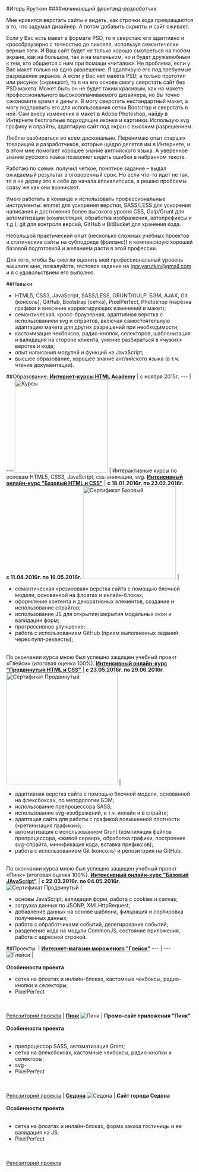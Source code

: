 #Игорь Яруткин
####_начинающий фронтэнд-разработчик_


Мне нравится верстать сайты и видеть, как строчки кода превращаются в то, что задумал дизайнер. А потом добавить скрипты и сайт оживает.

Если у Вас есть макет в формате PSD, то  я сверстаю его адаптивно и кроссбраузерно с точностью до пикселя, используя семантически верные тэги. И Ваш сайт будет не только хорошо смотреться на любом экране, как на большом, так и на маленьком, но и будет дружелюбным к тем, кто общается с ним при помощи «читалок». Не проблема, если у Вас макет только на одно разрешение. Я адаптирую его под требуемые разрешения экранов. А если у Вас нет макета PSD, а только прототип или рисунок (скриншот), то я на его основе смогу сверстать сайт без PSD макета. Может быть он не будет таким красивым, как на макете профессионального высокооплачиваемого дизайнера, но Вы точно сэкономите время и деньги. Я могу сверстать нестандартный макет, а могу подправить его для использования сетки  Bootstrap и сверстать в ней. Сам внесу изменения в макет в Adobe Photoshop, найду в Интернете бесплатные подходящие иконки и картинки. Использую svg графику и спрайты, адаптирую сайт под экран с высоким разрешением.


Люблю разбираться во всем досконально. Перенимаю опыт старших товарищей и разработчиков, которые щедро делятся им в Интернете, и в этом мне помогает хорошее знание английского языка. А уверенное знание русского языка позволяет видеть ошибки в набранном тексте.


Работаю по схеме: получил четкое, понятное задание – выдал ожидаемый результат в оговоренный срок. Но если что-то идет не так, то я не держу это в себе до начала апокалипсиса, а решаю проблемы сразу же как они возникают.


Умею работать в команде и использовать профессиональные инструменты:  emmet для ускорения верстки, SASS/LESS для ускорения написания и достижения более высокого уровня  CSS, Galp/Grunt для автоматизации (компилляция, обработка изображения, автопрефиксы и т.д.), git для контроля версий, GitHub и BitBucket для хранения кода.


Небольшой практический опыт (несколько сложных учебных проектов и статические сайты на субподряде (фриланс)) я компенсирую хорошей базовой подготовкой и желанием  расти в этой профессии.


Для того, чтобы Вы смогли оценить мой профессиональный уровень вышлите мне, пожалуйста, тестовое задание на igor.yarutkin@gmail.com и я с удовольствием его выполню.


##Навыки:
* HTML5, CSS3, JavaScript, SASS/LESS, GRUNT/GULP, БЭМ, AJAX, Git (консоль), GitHub, Bootstrap (сетка), PixelPerfect, Photoshop (нарезка графики и внесение корректирующих изменений в макет);
* семантическая, кросс-браузерная, адаптивная верстка с использованием svg и спрайтов, включая самостоятельную адаптацию макета для других разрешений при необходимости;
* кастомизация чекбоксов, радио-кнопок, селекторов, шаблонизация и валидация на стороне клиента, умение разбираться в «чужих» верстке и коде;
* опыт написания модулей и функций на JavaScript;
* высшее образование, хорошее знание английского языка (в т.ч. чтение документации).

##Образование:
[**Интернет-курсы HTML Academy**](https://htmlacademy.ru/profile/id145716) | с ноября 2015г.
--- | ---
<img src="http://IgorYarutkin.github.io/CV-letter/img/html_academy_courses.png" width="250" alt="Курсы"> | Интерактивные курсы по основам HTML5, CSS3, JavaScript, css-анимации, svg.
[**Интенсивный онлайн-курс "Базовый HTML и CSS"**](https://htmlacademy.ru/intensive/htmlcss#program) | **с 18.01.2016г. по 23.02.2016г.<br>с 11.04.2016г. по 16.05.2016г.**
<img src="https://IgorYarutkin.github.io/CV-letter/img/sertificate_base_small.png" width="250" alt="Сертификат Базовый"> | <ul><li>семантическая «резиновая» верстка сайта с помощью блочной модели, основанной на флоатах и инлайн-блоках;</li><li>оформление контента и декоративных элементов, создание и использование спрайтов;</li><li>использование JS для открытия/закрытия модальных окон и валидации форм;</li><li>прогрессивное улучшение;</li><li>работа с использованием GitHub (прием выполненных заданий через пулл-реквесты);</li></ul><br>По окончании курса мною был успешно защищен учебный проект «Глейси» (итоговая оценка 100%).
[**Интенсивный онлайн-курс "Продвинутый HTML и CSS"**](https://htmlacademy.ru/intensive/htmlcss#program) | **с 23.05.2016г. по 29.06.2016г.**
<img src="https://IgorYarutkin.github.io/CV-letter/img/sertificate_advanced.png" width="300" alt="Сертификат Продвинутый"> | <ul><li>адаптивная верстка сайта с помощью блочной модели, основанной на флексбоксах, по методологии БЭМ;</li><li>использование препроцессора SASS;</li><li>использование svg-изображений, в т.ч. инлайн и в спрайте;</li><li>адаптация сайта для работы с графикой повышенной плотности («ретинизация графики»);</li><li>автоматизация с использованием Grunt (компиляция файлов препроцессора, «живой сервер», обработка графики, построение svg-спрайта, минификация кода, вставка префиксов);</li><li>работа с использованием Git (консоль) и репозитория на GitHub.</li></ul><br>По окончании курса мною был успешно защищен учебный проект «Пинк» (итоговая оценка 100%).
[**Интенсивный онлайн-курс "Базовый JAvaScript"**](https://htmlacademy.ru/intensive/javascript) | **с 22.03.2016г. по 04.05.2016г.**
<img src="http://IgorYarutkin.github.io/CV-letter/img/sertificate_js.png" alt="Сертификат Продвинутый"> | <ul><li>основы JavaScript, валидация форм, работа с cookies и canvas;</li><li>загрузка данных по JSONP, XMLHttpRequest;</li><li>добавление данных на основе шаблона, фильрация и сортировка полученных данных;</li><li>работа с обработчиками событий, делегирование событий;</li><li>разделение кода на модули CommonJS, состояние приложения, работа с адресной строкой.</li></ul>


##Проекты:
 | [**Интернет-магазин мороженого "Глейси"**](http://igoryarutkin.github.io/gllacy/index.html)
--- | ---
![Глейси](https://igoryarutkin.github.io/CV-letter/img/gllacy.png) | <br><br>**Особенности проекта**<ul><li>сетка на флоатах и инлайн-блоках, кастомные чекбоксы, радио-кнопки и селекторы;</li><li>PixelPerfect</li></ul><br><br>[Репозиторий проекта](https://github.com/IgorYarutkin/gllacy)
 | [**Пинк**](http://igoryarutkin.github.io/pink/index.html)
![Пинк](https://igoryarutkin.github.io/CV-letter/img/pink.png) | **Промо-сайт приложения "Пинк"**<br><br>**Особенности проекта**<br><br><ul><li>препроцессор SASS, автоматизация Grant;</li><li>сетка на флексбоксах, кастомные чекбоксы, радио-кнопки и селекторы;<li>svg-</li></li><li>PixelPerfect</li></ul><br><br>[Репозиторий проекта](https://github.com/IgorYarutkin/145716-pink)
 | [**Седона**](http://igoryarutkin.github.io/sedona/index.html)
![Седона](https://igoryarutkin.github.io/CV-letter/img/sedona.png) | **Сайт города Седона**<br><br>**Особенности проекта**<br><br><ul><li>сетка на флоатах и инлайн-блоках, форма заказа гостиницы и ее валидация на JS;</li><li>PixelPerfect</li></ul><br><br>[Репозиторий проекта](https://github.com/IgorYarutkin/sedona)
